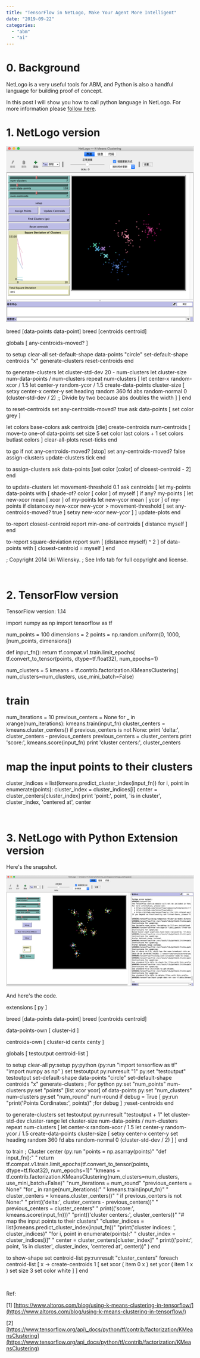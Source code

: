 ```yaml
---
title: "TensorFlow in NetLogo, Make Your Agent More Intelligent"
date: "2019-09-22"
categories: 
  - "abm"
  - "ai"
---
```


# 0\. Background

NetLogo is a very useful tools for ABM, and Python is also a handful language for building proof of concept.

In this post I will show you how to call python language in NetLogo. For more information please [follow here](https://github.com/NetLogo/Python-Extension).

# 1\. NetLogo version

[![](/blog/images/WX20190922-211123@2x-1024x958.png)](https://blog.lofyer.org/wp-content/uploads/WX20190922-211123@2x.png)

breed \[data-points data-point\]
breed \[centroids centroid\]

globals \[
  any-centroids-moved?
\]

to setup
  clear-all
  set-default-shape data-points "circle"
  set-default-shape centroids "x"
  generate-clusters
  reset-centroids
end

to generate-clusters
  let cluster-std-dev 20 - num-clusters
  let cluster-size num-data-points / num-clusters
  repeat num-clusters \[
    let center-x random-xcor / 1.5
    let center-y random-ycor / 1.5
    create-data-points cluster-size \[
      setxy center-x center-y
      set heading random 360
      fd abs random-normal 0 (cluster-std-dev / 2) ;; Divide by two because abs doubles the width
    \]
  \]
end

to reset-centroids
  set any-centroids-moved? true
  ask data-points \[ set color grey \]

  let colors base-colors
  ask centroids \[die\]
  create-centroids num-centroids \[
    move-to one-of data-points
    set size 5
    set color last colors + 1
    set colors butlast colors
  \]
  clear-all-plots
  reset-ticks
end

to go
  if not any-centroids-moved? \[stop\]
  set any-centroids-moved? false
  assign-clusters
  update-clusters
  tick
end

to assign-clusters
  ask data-points \[set color \[color\] of closest-centroid - 2\]
end

to update-clusters
  let movement-threshold 0.1
  ask centroids \[
    let my-points data-points with \[ shade-of? color \[ color \] of myself \]
    if any? my-points \[
      let new-xcor mean \[ xcor \] of my-points
      let new-ycor mean \[ ycor \] of my-points
      if distancexy new-xcor new-ycor > movement-threshold \[
        set any-centroids-moved? true
      \]
      setxy new-xcor new-ycor
    \]
  \]
  update-plots
end

to-report closest-centroid
  report min-one-of centroids \[ distance myself \]
end

to-report square-deviation
  report sum \[ (distance myself) ^ 2 \] of data-points with \[ closest-centroid = myself \]
end

; Copyright 2014 Uri Wilensky.
; See Info tab for full copyright and license.

 

# 2\. TensorFlow version

TensorFlow version: 1.14

import numpy as np
import tensorflow as tf

num\_points = 100
dimensions = 2
points = np.random.uniform(0, 1000, \[num\_points, dimensions\])

def input\_fn():
  return tf.compat.v1.train.limit\_epochs(
      tf.convert\_to\_tensor(points, dtype=tf.float32), num\_epochs=1)

num\_clusters = 5
kmeans = tf.contrib.factorization.KMeansClustering(
    num\_clusters=num\_clusters, use\_mini\_batch=False)

# train
num\_iterations = 10
previous\_centers = None
for \_ in xrange(num\_iterations):
  kmeans.train(input\_fn)
  cluster\_centers = kmeans.cluster\_centers()
  if previous\_centers is not None:
    print 'delta:', cluster\_centers - previous\_centers
  previous\_centers = cluster\_centers
  print 'score:', kmeans.score(input\_fn)
print 'cluster centers:', cluster\_centers

# map the input points to their clusters
cluster\_indices = list(kmeans.predict\_cluster\_index(input\_fn))
for i, point in enumerate(points):
  cluster\_index = cluster\_indices\[i\]
  center = cluster\_centers\[cluster\_index\]
  print 'point:', point, 'is in cluster', cluster\_index, 'centered at', center

 

# 3\. NetLogo with Python Extension version

Here's the snapshot.

[![](/blog/images/WX20191028-204937@2x.png)](https://blog.lofyer.org/wp-content/uploads/WX20191028-204937@2x.png)

And here's the code.

extensions \[ py \]

breed \[data-points data-point\]
breed \[centroids centroid\]

data-points-own \[
  cluster-id
\]

centroids-own \[
  cluster-id
  centx
  centy
\]

globals \[
  testoutput
  centroid-list
\]

to setup
  clear-all
  py:setup py:python
  (py:run
    "import tensorflow as tf"
    "import numpy as np"
  )
  set testoutput py:runresult "1"
  py:set "testoutput" testoutput
  set-default-shape data-points "circle"
  set-default-shape centroids "x"
  generate-clusters
  ; For python
  py:set "num\_points" num-clusters
  py:set "points" \[list xcor ycor\] of data-points
  py:set "num\_clusters" num-clusters
  py:set "num\_round" num-round
  if debug = True
  \[
    py:run "print('Points Cordinates:', points)" ;for debug
  \]
  ;reset-centroids
end

to generate-clusters
  set testoutput py:runresult "testoutput + 1"
  let cluster-std-dev cluster-range
  let cluster-size num-data-points / num-clusters
  repeat num-clusters \[
    let center-x random-xcor / 1.5
    let center-y random-ycor / 1.5
    create-data-points cluster-size \[
      setxy center-x center-y
      set heading random 360
      fd abs random-normal 0 (cluster-std-dev / 2)
    \]
  \]
end

to train
  ; Cluster center
  (py:run
    "points = np.asarray(points)"
    "def input\_fn():"
    "    return tf.compat.v1.train.limit\_epochs(tf.convert\_to\_tensor(points, dtype=tf.float32), num\_epochs=1)"
    "kmeans = tf.contrib.factorization.KMeansClustering(num\_clusters=num\_clusters, use\_mini\_batch=False)"
    "num\_iterations = num\_round"
    "previous\_centers = None"
    "for \_ in range(num\_iterations):"
    "    kmeans.train(input\_fn)"
    "    cluster\_centers = kmeans.cluster\_centers()"
    "    if previous\_centers is not None:"
    "        print(('delta:', cluster\_centers - previous\_centers))"
    "    previous\_centers = cluster\_centers"
    "    print(('score:', kmeans.score(input\_fn)))"
    "print(('cluster centers:', cluster\_centers))"
    "# map the input points to their clusters"
    "cluster\_indices = list(kmeans.predict\_cluster\_index(input\_fn))"
    "print('cluster indices: ', cluster\_indices)"
    "for i, point in enumerate(points):"
    "    cluster\_index = cluster\_indices\[i\]"
    "    center = cluster\_centers\[cluster\_index\]"
    "    print(('point:', point, 'is in cluster', cluster\_index, 'centered at', center))"
  )
end

to show-shape
  set centroid-list py:runresult "cluster\_centers"
  foreach centroid-list \[
    x -> create-centroids 1 \[
      set xcor ( item 0 x )
      set ycor ( item 1 x )
      set size 3
      set color white
    \]
  \]
end

 

Ref:

\[1\] [https://www.altoros.com/blog/using-k-means-clustering-in-tensorflow/](https://www.altoros.com/blog/using-k-means-clustering-in-tensorflow/)

\[2\] [https://www.tensorflow.org/api\_docs/python/tf/contrib/factorization/KMeansClustering](https://www.tensorflow.org/api_docs/python/tf/contrib/factorization/KMeansClustering)
